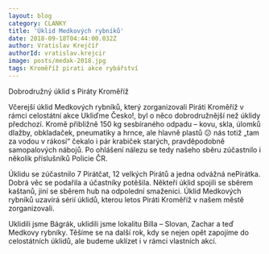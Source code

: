 ```yaml
---
layout: blog
category: CLANKY
title: 'Úklid Medkových rybníků'
date: 2018-09-18T04:44:00.032Z
author: Vratislav Krejčíř
authorId: vratislav.krejcir
image: posts/medak-2018.jpg
tags: Kroměříž pirati akce rybářství
---
```


Dobrodružný úklid s Piráty Kroměříž

Včerejší úklid Medkových rybníků, který zorganizovali Piráti Kroměříž v rámci celostátní akce Ukliďme Česko!, byl o něco dobrodružnější než úklidy předchozí. 
Kromě přibližně 150 kg sesbíraného odpadu – kovu, skla, úlomků dlažby, obkladaček, pneumatiky a hrnce, ale hlavně plastů 😕 nás totiž „tam za vodou v rákosí“ čekalo i pár krabiček starých, pravděpodobně samopalových nábojů. Po ohlášení nálezu se tedy našeho sběru zúčastnilo i několik příslušníků Policie ČR.

Úklidu se zúčastnilo 7 Pirátčat, 12 velkých Pirátů a jedna odvážná nePirátka. Dobrá věc se podařila a účastníky potěšila. Někteří úklid spojili se sběrem kaštanů, jiní se sběrem hub na odpolední smaženici. Úklid Medkových rybníků uzavírá sérií úklidů, kterou letos Piráti Kroměříž v našem městě zorganizovali. 

Uklidili jsme Bágrák, uklidili jsme lokalitu Billa – Slovan, Zachar a teď Medkovy rybníky. Těšíme se na další rok, kdy se nejen opět zapojíme do celostátních úklidů, ale budeme uklízet i v rámci vlastních akcí.
